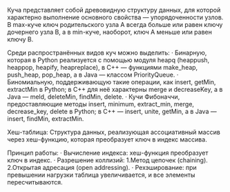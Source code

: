 Куча представляет собой древовидную структуру данных, для которой характерно выполнение основного свойства — упорядоченности узлов. В max-куче ключ родительского узла A всегда больше или равен ключу дочернего узла B, а в min-куче, наоборот, ключ A меньше или равен ключу B.

Среди распространённых видов куч можно выделить:
· Бинарную, которая в Python реализуется с помощью модуля heapq (heappush, heappop, heapify, heapreplace), в C++ — функциями make_heap, push_heap, pop_heap, а в Java — классом PriorityQueue.
· Биномиальную, поддерживающую такие операции, как insert, getMin, extractMin в Python; в C++ для неё характерны merge и decreaseKey, а в Java — meld, deleteMin, findMin, delete.
· Кучи Фибоначчи, предоставляющие методы insert, minimum, extract_min, merge, decrease_key, delete в Python; в C++ — insert, unite, getMin, а в Java — insert, findMin, extractMin.

Хеш-таблица:
Структура данных, реализующая ассоциативный массив через хеш-функцию, которая преобразует ключ в индекс массива.

Принцип работы:
· Вычисление индекса: хеш-функция преобразует ключ в индекс.
· Разрешение коллизий:
   1.Метод цепочек (chaining).
   2.Открытая адресация (open addressing).
· Рехэширование: при превышении нагрузки таблица увеличивается, и все элементы пересчитываются.
